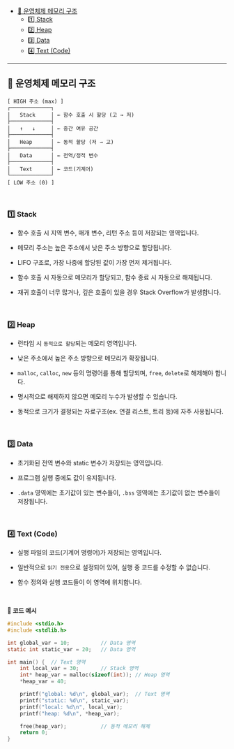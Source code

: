 - [🧠 운영체제 메모리 구조](#-운영체제-메모리-구조)
  - [1️⃣ Stack](#1️⃣-stack)
  - [2️⃣ Heap](#2️⃣-heap)
  - [3️⃣ Data](#3️⃣-data)
  - [4️⃣ Text (Code)](#4️⃣-text-code)

---

## 🧠 운영체제 메모리 구조

    [ HIGH 주소 (max) ]
    ┌─────────────┐
    │   Stack     │ ← 함수 호출 시 할당 (고 → 저)
    ├─────────────┤
    │   ↑   ↓     │ ← 중간 여유 공간
    ├─────────────┤
    │   Heap      │ ← 동적 할당 (저 → 고)
    ├─────────────┤
    │   Data      │ ← 전역/정적 변수
    ├─────────────┤
    │   Text      │ ← 코드(기계어)
    └─────────────┘
    [ LOW 주소 (0) ]

<br>

### 1️⃣ Stack

- 함수 호출 시 지역 변수, 매개 변수, 리턴 주소 등이 저장되는 영역입니다.

- 메모리 주소는 높은 주소에서 낮은 주소 방향으로 할당됩니다.

- LIFO 구조로, 가장 나중에 할당된 값이 가장 먼저 제거됩니다.
- 함수 호출 시 자동으로 메모리가 할당되고, 함수 종료 시 자동으로 해제됩니다.
- 재귀 호출이 너무 많거나, 깊은 호출이 있을 경우 Stack Overflow가 발생합니다.

<br>

### 2️⃣ Heap

- 런타임 시 `동적으로 할당`되는 메모리 영역입니다.

- 낮은 주소에서 높은 주소 방향으로 메모리가 확장됩니다.

- `malloc`, `calloc`, `new` 등의 명령어를 통해 할당되며, `free`, `delete`로 해제해야 합니다.

- 명시적으로 해제하지 않으면 메모리 누수가 발생할 수 있습니다.

- 동적으로 크기가 결정되는 자료구조(ex. 연결 리스트, 트리 등)에 자주 사용됩니다.

<br>

### 3️⃣ Data

- 초기화된 전역 변수와 static 변수가 저장되는 영역입니다.

- 프로그램 실행 중에도 값이 유지됩니다.

- `.data` 영역에는 초기값이 있는 변수들이, `.bss` 영역에는 초기값이 없는 변수들이 저장됩니다.

<br>

### 4️⃣ Text (Code)

- 실행 파일의 코드(기계어 명령어)가 저장되는 영역입니다.

- 일반적으로 `읽기 전용`으로 설정되어 있어, 실행 중 코드를 수정할 수 없습니다.

- 함수 정의와 실행 코드들이 이 영역에 위치합니다.

<br>

**🧩 코드 예시**

```c
#include <stdio.h>
#include <stdlib.h>

int global_var = 10;          // Data 영역
static int static_var = 20;   // Data 영역

int main() {  // Text 영역
    int local_var = 30;       // Stack 영역
    int* heap_var = malloc(sizeof(int)); // Heap 영역
    *heap_var = 40;

    printf("global: %d\n", global_var);  // Text 영역
    printf("static: %d\n", static_var);
    printf("local: %d\n", local_var);
    printf("heap: %d\n", *heap_var);

    free(heap_var);           // 동적 메모리 해제
    return 0;
}
```
